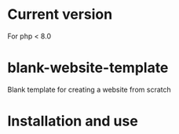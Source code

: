 # Current version
For php < 8.0

# blank-website-template
Blank template for creating a website from scratch

# Installation and use
